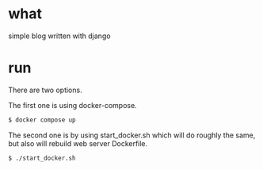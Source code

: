 # what
simple blog written with django

# run
There are two options.

The first one is using docker-compose.
```bash
$ docker compose up
```
The second one is by using start_docker.sh which will do roughly the same, but
also will rebuild web server Dockerfile.
```bash
$ ./start_docker.sh
```

